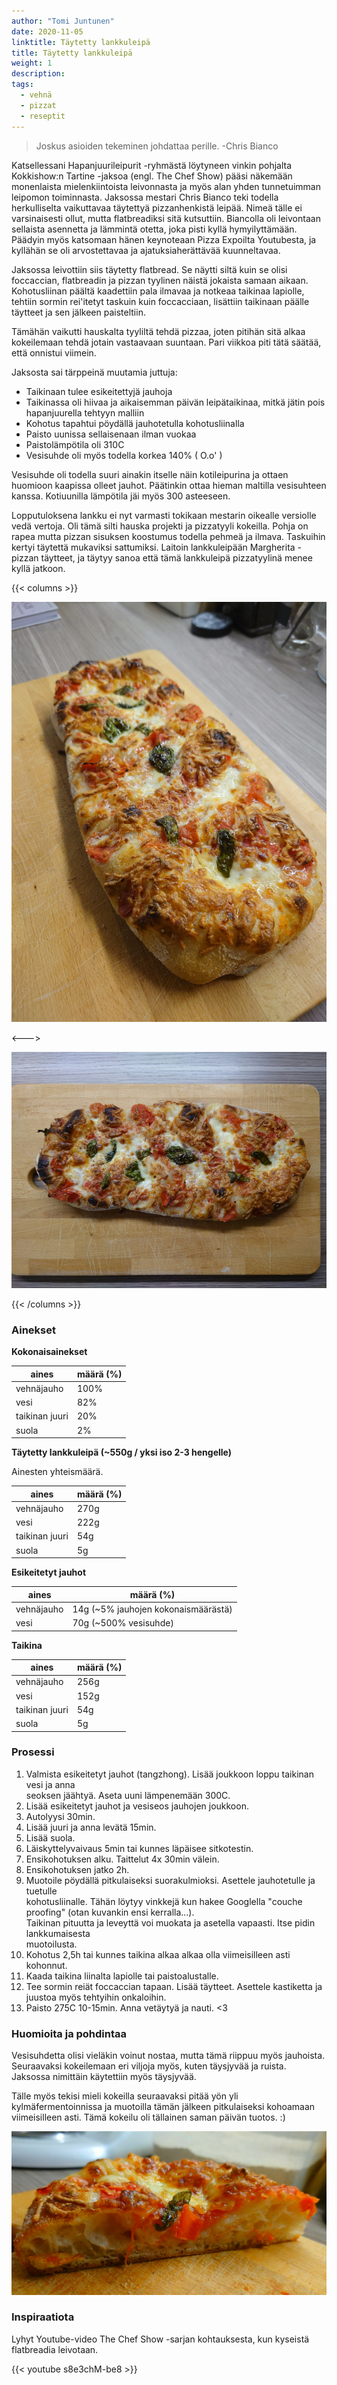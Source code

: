 ```yaml
---
author: "Tomi Juntunen"
date: 2020-11-05
linktitle: Täytetty lankkuleipä
title: Täytetty lankkuleipä
weight: 1
description: 
tags:
  - vehnä
  - pizzat
  - reseptit
---
```


> Joskus asioiden tekeminen johdattaa perille. -Chris Bianco

Katsellessani Hapanjuurileipurit -ryhmästä löytyneen vinkin pohjalta
Kokkishow:n Tartine -jaksoa (engl. The Chef Show) pääsi näkemään
monenlaista mielenkiintoista leivonnasta ja myös alan yhden tunnetuimman leipomon toiminnasta.
Jaksossa mestari Chris Bianco teki todella herkulliselta vaikuttavaa täytettyä
pizzanhenkistä leipää. Nimeä tälle ei varsinaisesti ollut, mutta flatbreadiksi sitä
kutsuttiin. Biancolla oli leivontaan sellaista asennetta ja lämmintä otetta,
joka pisti kyllä hymyilyttämään. Päädyin myös katsomaan hänen keynoteaan Pizza Expoilta
Youtubesta, ja kyllähän se oli arvostettavaa ja ajatuksiaherättävää kuunneltavaa.

Jaksossa leivottiin siis täytetty flatbread. Se näytti siltä kuin se olisi foccaccian, flatbreadin
ja pizzan tyylinen näistä jokaista samaan aikaan. Kohotusliinan päältä kaadettiin pala
ilmavaa ja notkeaa taikinaa lapiolle, tehtiin sormin rei'itetyt taskuin kuin foccacciaan,
lisättiin taikinaan päälle täytteet ja sen jälkeen paisteltiin.

Tämähän vaikutti hauskalta tyyliltä tehdä pizzaa, joten pitihän sitä alkaa kokeilemaan
tehdä jotain vastaavaan suuntaan. Pari viikkoa piti tätä säätää, että onnistui viimein.

Jaksosta sai tärppeinä muutamia juttuja:

* Taikinaan tulee esikeitettyjä jauhoja
* Taikinassa oli hiivaa ja aikaisemman päivän leipätaikinaa, mitkä jätin pois hapanjuurella
tehtyyn malliin
* Kohotus tapahtui pöydällä jauhotetulla kohotusliinalla 
* Paisto uunissa sellaisenaan ilman vuokaa
* Paistolämpötila oli 310C
* Vesisuhde oli myös todella korkea 140% ( O.o' )

Vesisuhde oli todella suuri ainakin itselle näin kotileipurina ja ottaen huomioon kaapissa
olleet jauhot. Päätinkin ottaa hieman maltilla vesisuhteen kanssa. Kotiuunilla lämpötila
jäi myös 300 asteeseen.

Lopputuloksena lankku ei nyt varmasti tokikaan mestarin oikealle versiolle vedä vertoja. Oli tämä silti hauska
projekti ja pizzatyyli kokeilla. Pohja on rapea mutta pizzan sisuksen koostumus todella pehmeä
ja ilmava. Taskuihin kertyi täytettä mukaviksi sattumiksi. Laitoin lankkuleipään Margherita
-pizzan täytteet, ja täytyy sanoa että tämä lankkuleipä pizzatyylinä menee kyllä jatkoon.

{{< columns >}}

[![](/leivonta/pizzat/taytetty-lankkuleipa-1.jpg)](/leivonta/pizzat/taytetty-lankkuleipa-1.jpg)

<--->

[![](/leivonta/pizzat/taytetty-lankkuleipa-2.jpg)](/leivonta/pizzat/taytetty-lankkuleipa-2.jpg)

{{< /columns >}}

### Ainekset

**Kokonaisainekset**

|aines|määrä (%)|
|-|-|
|vehnäjauho|100%|
|vesi|82%|
|taikinan juuri|20%|
|suola|2%|

**Täytetty lankkuleipä (~550g / yksi iso 2-3 hengelle)**

Ainesten yhteismäärä.

|aines|määrä (%)|
|-|-|
|vehnäjauho|270g|
|vesi|222g|
|taikinan juuri|54g|
|suola|5g|

**Esikeitetyt jauhot**

|aines|määrä (%)|
|-|-|
|vehnäjauho|14g (~5% jauhojen kokonaismäärästä)|
|vesi|70g (~500% vesisuhde)|

**Taikina**

|aines|määrä (%)|
|-|-|
|vehnäjauho|256g|
|vesi|152g|
|taikinan juuri|54g|
|suola|5g|

### Prosessi

1. Valmista esikeitetyt jauhot (tangzhong). Lisää joukkoon loppu taikinan vesi ja anna\
seoksen jäähtyä. Aseta uuni lämpenemään 300C.
2. Lisää esikeitetyt jauhot ja vesiseos jauhojen joukkoon.
3. Autolyysi 30min.
4. Lisää juuri ja anna levätä 15min.
5. Lisää suola.
6. Läiskyttelyvaivaus 5min tai kunnes läpäisee sitkotestin.
7. Ensikohotuksen alku. Taittelut 4x 30min välein.
8. Ensikohotuksen jatko 2h.
9. Muotoile pöydällä pitkulaiseksi suorakulmioksi. Asettele jauhotetulle ja tuetulle\
kohotusliinalle. Tähän löytyy vinkkejä kun hakee Googlella "couche proofing" (otan kuvankin ensi kerralla...).\
Taikinan pituutta ja leveyttä voi muokata ja asetella vapaasti. Itse pidin lankkumaisesta\
muotoilusta.
10. Kohotus 2,5h tai kunnes taikina alkaa alkaa olla viimeisilleen asti kohonnut.
11. Kaada taikina liinalta lapiolle tai paistoalustalle.
12. Tee sormin reiät foccaccian tapaan. Lisää täytteet. Asettele kastiketta ja juustoa
myös tehtyihin onkaloihin.
13. Paisto 275C 10-15min. Anna vetäytyä ja nauti. <3

### Huomioita ja pohdintaa

Vesisuhdetta olisi vieläkin voinut nostaa, mutta tämä riippuu myös jauhoista.
Seuraavaksi kokeilemaan eri viljoja myös, kuten täysjyvää ja ruista. Jaksossa nimittäin käytettiin
myös täysjyvää.

Tälle myös tekisi mieli kokeilla seuraavaksi pitää yön yli kylmäfermentoinnissa
ja muotoilla tämän jälkeen pitkulaiseksi kohoamaan viimeisilleen asti. Tämä kokeilu
oli tällainen saman päivän tuotos. :)

[![](/leivonta/pizzat/taytetty-lankkuleipa-3.jpg)](/leivonta/pizzat/taytetty-lankkuleipa-3.jpg)

### Inspiraatiota

Lyhyt Youtube-video The Chef Show -sarjan kohtauksesta, kun kyseistä flatbreadia leivotaan.

{{< youtube s8e3chM-be8 >}}